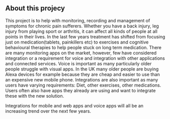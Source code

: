 ## About this projecy
This project is to help with monitoring, recording and management of symptoms for chronic pain sufferers. Whether you have a back injury, leg injury from playing sport or arthritis, it can affect all kinds of people at all points in their lives. In the last few years treatment has shifted from focusing just on medication(tablets, painkillers etc) to exercises and cognitive behavioural therapies to help people stuck on long term medication. There are many monitoring apps on the market, however, few have considered integration or a requirement for voice and integration with other applications and connected services. Voice is important as many particularly older people struggle with visual apps. In the UK many older people are buying Alexa devices for example because they are cheap and easier to use than an expensive new mobile phone. Integrations are also important as many users have varying requirements: Diet, other exercises, other medications. Users often also have apps they already are using and want to integrate these with the new solution.

Integrations for mobile and web apps and voice apps will all be an increasing trend over the next few years.
